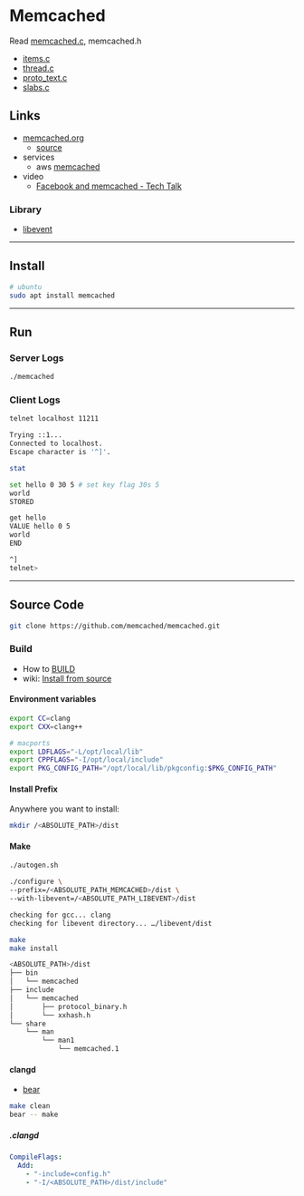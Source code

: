 # Memcached

Read [memcached.c](docs/README.md), memcached.h
- [items.c](docs/items.md)
- [thread.c](docs/thread.md)
- [proto_text.c](docs/proto_text.md)
- [slabs.c](docs/slabs.md)

## Links

- [memcached.org](https://memcached.org/)
  - [source](https://github.com/memcached/memcached)
- services
  - aws [memcached](https://aws.amazon.com/memcached/?nc1=h_ls)
- video
  - [Facebook and memcached - Tech Talk](https://youtu.be/UH7wkvcf0ys?si=FOHJg_3YAtTGD68r)

### Library

- [libevent](/refs/libevent/README.md)

---

## Install

```bash
# ubuntu
sudo apt install memcached
```

---

## Run

### Server Logs

```bash
./memcached
```

### Client Logs

```bash
telnet localhost 11211
```

```bash
Trying ::1...
Connected to localhost.
Escape character is '^]'.

stat

set hello 0 30 5 # set key flag 30s 5 
world
STORED

get hello
VALUE hello 0 5
world
END

^]
telnet>
```

---

## Source Code

```bash
git clone https://github.com/memcached/memcached.git
```

### Build

- How to [BUILD](https://github.com/memcached/memcached/blob/master/BUILD)
- wiki: [Install from source](https://github.com/memcached/memcached/wiki/Install#from-source)

#### Environment variables

```bash
export CC=clang
export CXX=clang++
```

```bash
# macports
export LDFLAGS="-L/opt/local/lib"
export CPPFLAGS="-I/opt/local/include"
export PKG_CONFIG_PATH="/opt/local/lib/pkgconfig:$PKG_CONFIG_PATH"
```

#### Install Prefix

Anywhere you want to install:

```bash
mkdir /<ABSOLUTE_PATH>/dist
```

#### Make

```bash
./autogen.sh
```

```bash
./configure \
--prefix=/<ABSOLUTE_PATH_MEMCACHED>/dist \
--with-libevent=/<ABSOLUTE_PATH_LIBEVENT>/dist

checking for gcc... clang
checking for libevent directory... …/libevent/dist
```

```bash
make
make install
```

```bash
<ABSOLUTE_PATH>/dist
├── bin
│   └── memcached
├── include
│   └── memcached
│       ├── protocol_binary.h
│       └── xxhash.h
└── share
    └── man
        └── man1
            └── memcached.1
```

#### clangd

- [bear](https://github.com/rizsotto/Bear)

```bash
make clean
bear -- make
```

##### .clangd

```yml
CompileFlags:
  Add:
    - "-include=config.h"
    - "-I/<ABSOLUTE_PATH>/dist/include"
```

